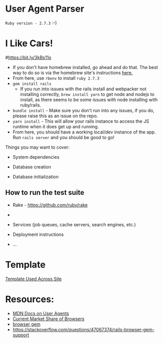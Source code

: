 # User Agent Parser

`Ruby version - 2.7.3` :-) 



# I Like Cars!
#https://bit.ly/3kBs11o
* If you don't have homebrew installed, go ahead and do that. The best way to do so is via the homebrew site's instructions [here.](https://brew.sh/)
* From here, use `rbenv` to install `ruby 2.7.3`
* `gem install rails`
  * If you run into issues with the rails install and webpacker not installing correctly, `brew install yarn` to get node and nodejs to install, as there seems to be some issues with node installing with ruby/rails.
* `bundle install` - Make sure you don't run into any issues, if you do, please raise this as an issue on the repo.
* `yarn install` - This will allow your rails instance to access the JS runtime when it does get up and running.
* From here, you should have a working local/dev instance of the app. Run `rails server` and you should be good to go!


Things you may want to cover:

* System dependencies

* Database creation

* Database initialization

## How to run the test suite

* Rake - https://github.com/ruby/rake
* 

* Services (job queues, cache servers, search engines, etc.)

* Deployment instructions

* ...



# Template

[Template Used Across Site](https://www.w3schools.com/w3css/tryit.asp?filename=tryw3css_templates_start_page&stacked=h)


# Resources:

* [MDN Docs on User Agents](https://developer.mozilla.org/en-US/docs/Web/HTTP/Headers/User-Agent)
* [Current Market Share of Browsers](https://www.statista.com/statistics/272697/market-share-desktop-internet-browser-usa/#:~:text=The%20most%20popular%20current%20browsers,Mozilla%20Firefox%20and%20Apple's%20Safari.)
* [browser gem](https://github.com/fnando/browser/blob/main/README.md)
* https://stackoverflow.com/questions/47067374/rails-browser-gem-support
